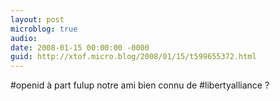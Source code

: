 ```yaml
---
layout: post
microblog: true
audio: 
date: 2008-01-15 00:00:00 -0000
guid: http://xtof.micro.blog/2008/01/15/t599655372.html
---
```

#openid à part fulup notre ami bien connu de #libertyalliance ?
